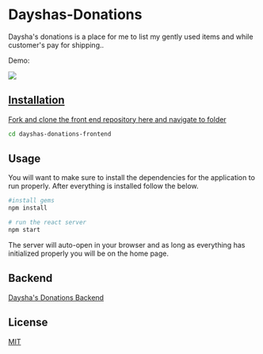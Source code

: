 # Dayshas-Donations

Daysha's donations is a place for me to list my gently used items and while customer's pay for shipping..

Demo: <a href="https://www.youtube.com/watch?v=VvAQpXWIpJo">

<img src='/home.jpeg' />

## Installation

Fork and clone the front end repository here and navigate to folder

```bash
cd dayshas-donations-frontend
```

## Usage

You will want to make sure to install the dependencies for the application to run properly. After everything is installed follow the below.

```bash
#install gems
npm install

# run the react server
npm start
```

The server will auto-open in your browser and as long as everything has initialized properly you will be on the home page.

## Backend

[Daysha's Donations Backend](https://github.com/dayshajones/dayshas-donations-backend)


## License
[MIT](https://choosealicense.com/licenses/mit/)